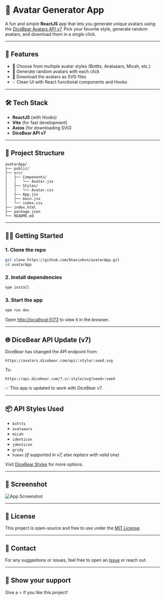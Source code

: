 
# 👤 Avatar Generator App

A fun and simple **ReactJS** app that lets you generate unique avatars using the [DiceBear Avatars API v7](https://www.dicebear.com/). Pick your favorite style, generate random avatars, and download them in a single click.

---

## 🚀 Features

- 🎨 Choose from multiple avatar styles (Bottts, Avataaars, Micah, etc.)
- 🔄 Generate random avatars with each click
- 💾 Download the avatars as SVG files
- 💡 Clean UI with React functional components and Hooks

---


## 🛠️ Tech Stack

- **ReactJS** (with Hooks)
- **Vite** (for fast development)
- **Axios** (for downloading SVG)
- **DiceBear API v7**

---

## 📂 Project Structure

```
avatarApp/
├── public/
├── src/
│   ├── Components/
│   │   └── Avatar.jsx
│   ├── Styles/
│   │   └── Avatar.css
│   ├── App.jsx
│   ├── main.jsx
│   └── index.css
├── index.html
├── package.json
└── README.md
```

---

## 🧑‍💻 Getting Started

### 1. Clone the repo
```bash
git clone https://github.com/bhavinbvn/avatarApp.git
cd avatarApp
```

### 2. Install dependencies
```bash
npm install
```

### 3. Start the app
```bash
npm run dev
```

Open [http://localhost:5173](http://localhost:5173) to view it in the browser.

---

## 🌐 DiceBear API Update (v7)

DiceBear has changed the API endpoint from:

```
https://avatars.dicebear.com/api/:style/:seed.svg
```

To:

```
https://api.dicebear.com/7.x/:style/svg?seed=:seed
```

✅ This app is updated to work with DiceBear v7.

---

## 📦 API Styles Used

- `bottts`
- `avataaars`
- `micah`
- `identicon`
- `jdenticon`
- `gridy`
- `human` *(if supported in v7, else replace with valid one)*

Visit [DiceBear Styles](https://www.dicebear.com/styles/) for more options.

---

## 📸 Screenshot

![App Screenshot](./screenshot.png)

---

## 📃 License

This project is open-source and free to use under the [MIT License](LICENSE).

---

## 💬 Contact

For any suggestions or issues, feel free to open an [Issue](https://github.com/your-username/avatarApp/issues) or reach out.

---

## 🌟 Show your support

Give a ⭐️ if you like this project!
